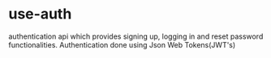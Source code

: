 # use-auth
authentication api which provides signing up, logging in and reset password functionalities. Authentication done using Json Web Tokens(JWT's)
